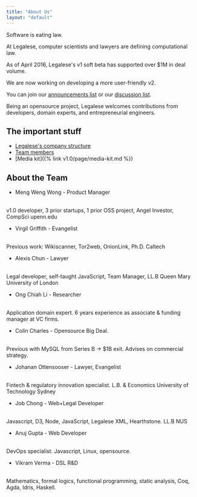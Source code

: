 ```yaml
---
title: "About Us"
layout: "default"
---
```



Software is eating law.

At Legalese, computer scientists and lawyers are defining computational law.

As of April 2016, Legalese's v1 soft beta has supported over $1M in deal volume.

We are now working on developing a more user-friendly v2.

You can join our [announcements list](https://groups.google.com/a/lists.legalese.com/d/forum/wellwishers) or our [discussion list](https://groups.google.com/a/lists.legalese.com/d/forum/talk).

Being an opensource project, Legalese welcomes contributions from developers, domain experts, and entrepreneurial engineers.

## The important stuff

* [Legalese's company structure](https://app.glassfrog.com/organizations/4050)
* [Team members](https://app.glassfrog.com/circles/11359#_members)
* [Media kit]({% link v1.0/page/media-kit.md %})


## About the Team

* Meng Weng Wong - Product Manager
<br>
    v1.0 developer, 3 prior startups, 1 prior OSS project, Angel Investor, CompSci upenn.edu

* Virgil Griffith - Evangelist
<br>
    Previous work: Wikiscanner, Tor2web, OnionLink, Ph.D. Caltech

* Alexis Chun - Lawyer
<br>
   Legal developer, self-taught JavaScript, Team Manager, LL.B Queen Mary University of London

* Ong Chiah Li - Researcher
<br>
    Application domain expert. 6 years experience as associate & funding manager at VC firms.

* Colin Charles - Opensource Big Deal.
<br>
    Previous with MySQL from Series B -> $1B exit.  Advises on commercial strategy.

* Johanan Ottensooser - Lawyer, Evangelist
<br>
    Fintech & regulatory innovation specialist.  L.B. & Economics University of Technology Sydney

* Job Chong - Web+Legal Developer
<br>
    Javascript, D3, Node, JavaScript, Legalese XML, Hearthstone.  LL.B NUS

* Anuj Gupta - Web Developer
<br>
   DevOps specialist.  Javascript, Linux, opensource.

* Vikram Verma - DSL R&D
<br>
    Mathematics, formal logics, functional programming, static analysis, Coq, Agda, Idris, Haskell.
